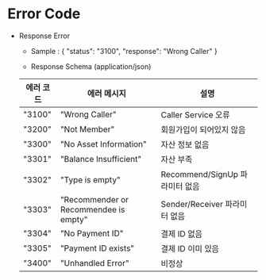 # Error Code

- Response Error
  
  * Sample : 
  {
      "status": "3100",
      "response": "Wrong Caller"
  }
  
  * Response Schema (application/json)

  에러 코드 | 에러 메시지 | 설명
  ------------ | ------------- | -------------
  "3100" | "Wrong Caller" | Caller Service 오류
  "3200" | "Not Member" | 회원가입이 되어있지 않음
  "3300" | "No Asset Information" | 자산 정보 없음
  "3301" | "Balance Insufficient" | 자산 부족
  "3302" | "Type is empty" | Recommend/SignUp 파라미터 없음
  "3303" | "Recommender or Recommendee is empty" | Sender/Receiver 파라미터 없음
  "3304" | "No Payment ID" | 결제 ID 없음
  "3305" | "Payment ID exists" | 결제 ID 이미 있음
  "3400" | "Unhandled Error" | 비정상 
